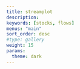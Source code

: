 ```yaml
---
title: streamplot
description:
keywords: [stocks, flows]
menus: "main"
sort_order: desc
#type: gallery
weight: 15
params:
  theme: dark
---
```

